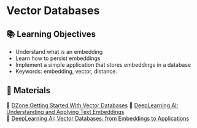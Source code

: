 # Vector Databases

## 📚 Learning Objectives
 - Understand what is an embedding
 - Learn how to persist embeddings
 - Implement a simple application that stores embeddings in a database
 - Keywords: embedding, vector, distance.

## 📌 Materials
🔗 [DZone:Getting Started With Vector Databases](https://dzone.com/refcardz/getting-started-with-vector-databases)
🔗 [DeepLearning AI: Understanding and Applying Text Embeddings](https://www.deeplearning.ai/short-courses/google-cloud-vertex-ai/)  
🔗 [DeepLearning AI: Vector Databases: from Embeddings to Applications](https://www.deeplearning.ai/short-courses/vector-databases-embeddings-applications/)  
